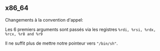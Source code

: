 ## x86_64

Changements à la convention d'appel:

Les 6 premiers arguments sont passés via les registres `%rdi, %rsi, %rdx, %rcx, %r8 and %r9`

Il ne suffit plus de mettre notre pointeur vers `"/bin/sh"`.
